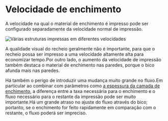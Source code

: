 Velocidade de enchimento
====
A velocidade na qual o material de enchimento é impresso pode ser configurado separadamente da velocidade normal de impressão.

![Várias estruturas impressas em diferentes velocidades](../../../articles/images/speed_difference.png)

A qualidade visual do recheio geralmente não é importante, para que o recheio possa ser impresso a uma velocidade altamente alta para economizar tempo.Por outro lado, o aumento da velocidade de impressão também destaca o material de enchimento nas paredes, porque o bico afunda mais nas paredes.

Há também o perigo de introduzir uma mudança muito grande no fluxo.Em particular ao combinar com parâmetros como [a espessura da camada de enchimento](../preenchimento/refill_sparse_thickness.md), a diferença entre a taxa necessária para o enchimento e o fluxo necessário para o restante da impressão pode ser muito importante.Há um grande atraso no ajuste do fluxo através do bico; portanto, se o enchimento for feito rapidamente em comparação com o restante, o fluxo poderá ser impreciso.